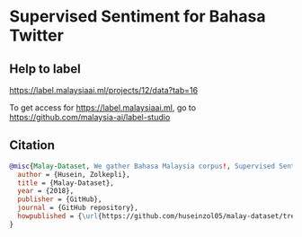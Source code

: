 # Supervised Sentiment for Bahasa Twitter

## Help to label

https://label.malaysiaai.ml/projects/12/data?tab=16

To get access for https://label.malaysiaai.ml, go to https://github.com/malaysia-ai/label-studio

## Citation

```bibtex
@misc{Malay-Dataset, We gather Bahasa Malaysia corpus!, Supervised Sentiment for Bahasa Twitter,
  author = {Husein, Zolkepli},
  title = {Malay-Dataset},
  year = {2018},
  publisher = {GitHub},
  journal = {GitHub repository},
  howpublished = {\url{https://github.com/huseinzol05/malay-dataset/tree/master/sentiment/supervised-twitter}}
}
```